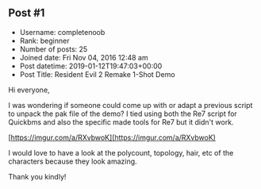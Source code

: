 ## Post #1
- Username: completenoob
- Rank: beginner
- Number of posts: 25
- Joined date: Fri Nov 04, 2016 12:48 am
- Post datetime: 2019-01-12T19:47:03+00:00
- Post Title: Resident Evil 2 Remake 1-Shot Demo

Hi everyone, 

I was wondering if someone could come up with or adapt a previous script to unpack the pak file of the demo? I tied using both the Re7 script for Quickbms and also the specific made tools for Re7 but it didn't work.

[https://imgur.com/a/RXvbwoK](https://imgur.com/a/RXvbwoK)


I would love to have a look at the polycount, topology, hair, etc of the characters because they look amazing.

Thank you kindly!
